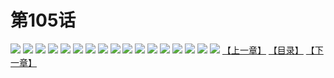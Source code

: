 # 第105话
![](https://s2.baozimh.com/scomic/yuekanshaonuyeqijun-chunquan/0/109-8d1q/1.jpg)
![](https://s2.baozimh.com/scomic/yuekanshaonuyeqijun-chunquan/0/109-8d1q/2.jpg)
![](https://s2.baozimh.com/scomic/yuekanshaonuyeqijun-chunquan/0/109-8d1q/3.jpg)
![](https://s2.baozimh.com/scomic/yuekanshaonuyeqijun-chunquan/0/109-8d1q/4.jpg)
![](https://s2.baozimh.com/scomic/yuekanshaonuyeqijun-chunquan/0/109-8d1q/5.jpg)
![](https://s2.baozimh.com/scomic/yuekanshaonuyeqijun-chunquan/0/109-8d1q/6.jpg)
![](https://s2.baozimh.com/scomic/yuekanshaonuyeqijun-chunquan/0/109-8d1q/7.jpg)
![](https://s2.baozimh.com/scomic/yuekanshaonuyeqijun-chunquan/0/109-8d1q/8.jpg)
![](https://s2.baozimh.com/scomic/yuekanshaonuyeqijun-chunquan/0/109-8d1q/9.jpg)
![](https://s2.baozimh.com/scomic/yuekanshaonuyeqijun-chunquan/0/109-8d1q/10.jpg)
![](https://s2.baozimh.com/scomic/yuekanshaonuyeqijun-chunquan/0/109-8d1q/11.jpg)
![](https://s2.baozimh.com/scomic/yuekanshaonuyeqijun-chunquan/0/109-8d1q/12.jpg)
![](https://s2.baozimh.com/scomic/yuekanshaonuyeqijun-chunquan/0/109-8d1q/13.jpg)
![](https://s2.baozimh.com/scomic/yuekanshaonuyeqijun-chunquan/0/109-8d1q/14.jpg)
![](https://s2.baozimh.com/scomic/yuekanshaonuyeqijun-chunquan/0/109-8d1q/15.jpg)
![](https://s2.baozimh.com/scomic/yuekanshaonuyeqijun-chunquan/0/109-8d1q/16.jpg)
![](https://s2.baozimh.com/scomic/yuekanshaonuyeqijun-chunquan/0/109-8d1q/17.jpg)
[【上一章】](./109.md)
[【目录】](./README.md)
[【下一章】](./111.md)
